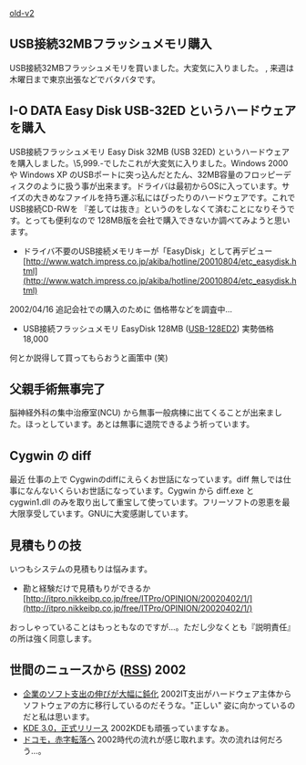 [old-v2](ig020405-orig.html)

## USB接続32MBフラッシュメモリ購入

USB接続32MBフラッシュメモリを買いました。大変気に入りました。 , 来週は木曜日まで東京出張などでバタバタです。


## I-O DATA Easy Disk USB-32ED というハードウェアを購入

USB接続フラッシュメモリ Easy Disk 32MB (USB 32ED) というハードウェアを購入しました。\5,999.-でしたこれが大変気に入りました。Windows 2000 や Windows XP のUSBポートに突っ込んだとたん、32MB容量のフロッピーディスクのように扱う事が出来ます。ドライバは最初からOSに入っています。サイズの大きめなファイルを持ち運ぶ私にはぴったりのハードウェアです。これで
USB接続CD-RWを 『差しては抜き』というのをしなくて済むことになりそうです。とっても便利なので 128MB版を会社で購入できないか調べてみようと思います。

* ドライバ不要のUSB接続メモリキーが「EasyDisk」として再デビュー 
  [http://www.watch.impress.co.jp/akiba/hotline/20010804/etc_easydisk.html](http://www.watch.impress.co.jp/akiba/hotline/20010804/etc_easydisk.html)

2002/04/16 追記会社での購入のために 価格帯などを調査中…

* USB接続フラッシュメモリ EasyDisk 128MB ([USB-128ED2](http://www.iodata.co.jp/products/pccard/2002/usb-ed2.htm))
  実勢価格 18,000

何とか説得して買ってもらおうと画策中 (笑)

## 父親手術無事完了

脳神経外科の集中治療室(NCU) から無事一般病棟に出てくることが出来ました。ほっとしています。あとは無事に退院できるよう祈っています。

## Cygwin の diff

最近 仕事の上で Cygwinのdiffにえらくお世話になっています。diff 無しでは仕事になんないくらいお世話になっています。Cygwin から diff.exe と cygwin1.dll のみを取り出して重宝して使っています。フリーソフトの恩恵を最大限享受しています。GNUに大変感謝しています。

## 見積もりの技

いつもシステムの見積もりは悩みます。

* 勘と経験だけで見積もりができるか
  [http://itpro.nikkeibp.co.jp/free/ITPro/OPINION/20020402/1/](http://itpro.nikkeibp.co.jp/free/ITPro/OPINION/20020402/1/)

おっしゃっていることはもっともなのですが…。ただし少なくとも『説明責任』の所は強く同意します。

## 世間のニュースから ([RSS](ig020405-news.xml)) 2002

* [企業のソフト支出の伸びが大幅に鈍化](http://www.zdnet.co.jp/news/0204/05/b_0404_12.html)  2002IT支出がハードウェア主体からソフトウェアの方に移行しているのだそうな。"正しい" 姿に向かっているのだと私は思います。
* [KDE 3.0，正式リリース](http://www.zdnet.co.jp/news/0204/05/b_0404_02.html)  2002KDEも頑張っていますなぁ。
* [ドコモ，赤字転落へ](http://www.zdnet.co.jp/news/bursts/0204/04/10.html)  2002時代の流れが感じ取れます。次の流れは何だろう…。